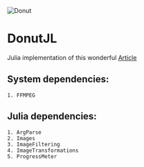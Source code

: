 ![Donut](donut.gif)

# DonutJL
Julia implementation of this wonderful [Article](https://www.a1k0n.net/2011/07/20/donut-math.html)

## System dependencies:
    1. FFMPEG
## Julia dependencies:
    1. ArgParse
    2. Images
    3. ImageFiltering
    4. ImageTransformations
    5. ProgressMeter
